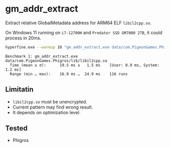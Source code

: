 # gm_addr_extract

Extract relative GlobalMetadata address for ARM64 ELF `libil2cpp.so`.

On Windows 11 running on `i7-12700H` and `Predator SSD GM7000 2TB`, it could process in 20ms.


```bash
hyperfine.exe --warmup 10 "gm_addr_extract.exe data/com.PigeonGames.Phigros/lib/libil2cpp.so"
```

```text
Benchmark 1: gm_addr_extract.exe data/com.PigeonGames.Phigros/lib/libil2cpp.so
  Time (mean ± σ):      19.5 ms ±   1.5 ms    [User: 0.9 ms, System: 1.2 ms]
  Range (min … max):    16.9 ms …  24.9 ms    116 runs
```

## Limitatin

- `libil2cpp.so` must be unencrypted.
- Current pattern may find wrong result.
- It depends on optimization level.

## Tested

- Phigros
